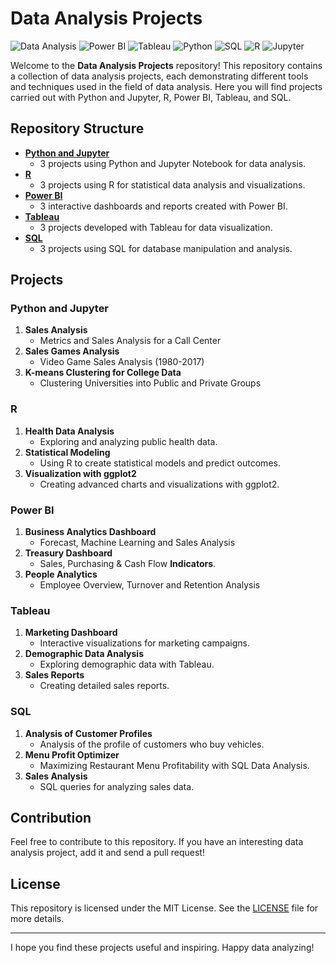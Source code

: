 # Data Analysis Projects

![Data Analysis](https://img.shields.io/badge/Data%20Analysis-Projects-blue)
![Power BI](https://img.shields.io/badge/Power%20BI-Analytics-yellow)
![Tableau](https://img.shields.io/badge/Tableau-Visualization-orange)
![Python](https://img.shields.io/badge/Python-Programming-brightgreen)
![SQL](https://img.shields.io/badge/SQL-Database-blue)
![R](https://img.shields.io/badge/R-Statistics-blue)
![Jupyter](https://img.shields.io/badge/Jupyter-Notebook-orange)

Welcome to the **Data Analysis Projects** repository! This repository contains a collection of data analysis projects, each demonstrating different tools and techniques used in the field of data analysis. Here you will find projects carried out with Python and Jupyter, R, Power BI, Tableau, and SQL.

## Repository Structure

- **[Python and Jupyter](./python_and_jupyter)**
  - 3 projects using Python and Jupyter Notebook for data analysis.
- **[R](./R)**
  - 3 projects using R for statistical data analysis and visualizations.
- **[Power BI](./powerbi)**
  - 3 interactive dashboards and reports created with Power BI.
- **[Tableau](./tableau)**
  - 3 projects developed with Tableau for data visualization.
- **[SQL](./SQL)**
  - 3 projects using SQL for database manipulation and analysis.

## Projects

### Python and Jupyter
1. **Sales Analysis**
   - Metrics and Sales Analysis for a Call Center
2. **Sales Games Analysis**
   - Video Game Sales Analysis (1980-2017)
3. **K-means Clustering for College Data**
   - Clustering Universities into Public and Private Groups

### R
1. **Health Data Analysis**
   - Exploring and analyzing public health data.
2. **Statistical Modeling**
   - Using R to create statistical models and predict outcomes.
3. **Visualization with ggplot2**
   - Creating advanced charts and visualizations with ggplot2.

### Power BI
1. **Business Analytics Dashboard**
   - Forecast, Machine Learning and Sales Analysis
2. **Treasury Dashboard**
   - Sales, Purchasing & Cash Flow **Indicators**.
3. **People Analytics**
   - Employee Overview, Turnover and Retention Analysis

### Tableau
1. **Marketing Dashboard**
   - Interactive visualizations for marketing campaigns.
2. **Demographic Data Analysis**
   - Exploring demographic data with Tableau.
3. **Sales Reports**
   - Creating detailed sales reports.

### SQL
1. **Analysis of Customer Profiles**
   - Analysis of the profile of customers who buy vehicles.
2. **Menu Profit Optimizer**
   - Maximizing Restaurant Menu Profitability with SQL Data Analysis.
3. **Sales Analysis**
   - SQL queries for analyzing sales data.

## Contribution

Feel free to contribute to this repository. If you have an interesting data analysis project, add it and send a pull request!

## License

This repository is licensed under the MIT License. See the [LICENSE](./LICENSE) file for more details.

---

I hope you find these projects useful and inspiring. Happy data analyzing!
